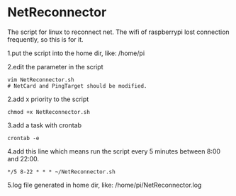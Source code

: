 # NetReconnector
The script for linux to reconnect net. The wifi of raspberrypi lost connection frequently, so this is for it.

1.put the script into the home dir, like: /home/pi

2.edit the parameter in the script
```
vim NetReconnector.sh
# NetCard and PingTarget should be modified.
```

2.add x priority to the script
```
chmod +x NetReconnector.sh
```

3.add a task with crontab
```
crontab -e
```

4.add this line which means run the script every 5 minutes between 8:00 and 22:00.
```
*/5 8-22 * * * ~/NetReconnector.sh 
```
   
5.log file generated in home dir, like: /home/pi/NetReconnector.log

